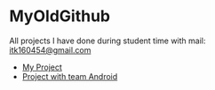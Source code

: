 # MyOldGithub
All projects I have done during student time with mail: itk160454@gmail.com

- [My Project](https://github.com/JoinKen)
- [Project with team Android](https://github.com/laptrinhdidongthu5)

